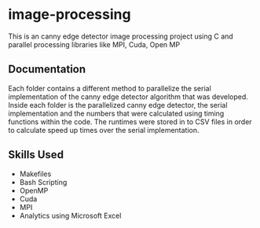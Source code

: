 # image-processing
This is an canny edge detector image processing project using C and parallel processing libraries like MPI, Cuda, Open MP

## Documentation
Each folder contains a different method to parallelize the serial implementation of the canny edge detector algorithm that was developed. Inside each folder is the parallelized canny edge detector, the serial implementation and the numbers that were calculated using timing functions within the code. The runtimes were stored in to CSV files in order to calculate speed up times over the serial implementation. 

## Skills Used
- Makefiles
- Bash Scripting
- OpenMP
- Cuda
- MPI
- Analytics using Microsoft Excel

